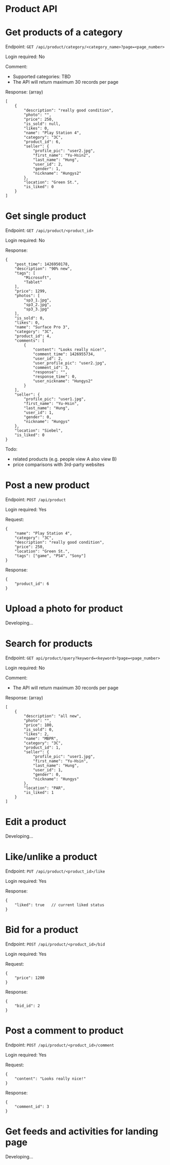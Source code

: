 Product API
===========

# Get products of a category

Endpoint: `GET /api/product/category/<category_name>?page=<page_number>`

Login required: No

Comment:

* Supported categories: TBD
* The API will return maximum 30 records per page

Response: (array)

```
[
    {
        "description": "really good condition",
        "photo": "",
        "price": 250,
        "is_sold": null,
        "likes": 0,
        "name": "Play Station 4",
        "category": "3C",
        "product_id": 6,
        "seller": {
            "profile_pic": "user2.jpg",
            "first_name": "Yu-Hsin2",
            "last_name": "Hung",
            "user_id": 2,
            "gender": 1,
            "nickname": "Hungys2"
        },
        "location": "Green St.",
        "is_liked": 0
    }
]
```

# Get single product

Endpoint: `GET /api/product/<product_id>`

Login required: No

Response:

```
{
    "post_time": 1426950178,
    "description": "90% new",
    "tags": [
        "Microsoft",
        "Tablet"
    ],
    "price": 1299,
    "photos": [
        "sp3_1.jpg",
        "sp3_2.jpg",
        "sp3_3.jpg"
    ],
    "is_sold": 0,
    "likes": 0,
    "name": "Surface Pro 3",
    "category": "3C",
    "product_id": 4,
    "comments": [
        {
            "content": "Looks really nice!",
            "comment_time": 1426955734,
            "user_id": 2,
            "user_profile_pic": "user2.jpg",
            "comment_id": 3,
            "response": "",
            "response_time": 0,
            "user_nickname": "Hungys2"
        }
    ],
    "seller": {
        "profile_pic": "user1.jpg",
        "first_name": "Yu-Hsin",
        "last_name": "Hung",
        "user_id": 1,
        "gender": 0,
        "nickname": "Hungys"
    },
    "location": "Siebel",
    "is_liked": 0
}
```

Todo:

* related products (e.g. people view A also view B)
* price comparisons with 3rd-party websites

# Post a new product

Endpoint: `POST /api/product`

Login required: Yes

Request:

```
{
    "name": "Play Station 4",
    "category": "3C",
    "description": "really good condition",
    "price": 250,
    "location": "Green St.",
    "tags": ["game", "PS4", "Sony"]
}
```

Response:

```
{
    "product_id": 6
}
```

# Upload a photo for product

Developing...

# Search for products

Endpoint: `GET api/product/query?keyword=<keyword>?page=<page_number>`

Login required: No

Comment:

* The API will return maximum 30 records per page

Response: (array)

```
[
    {
        "description": "all new",
        "photo": "",
        "price": 100,
        "is_sold": 0,
        "likes": 2,
        "name": "MBPR",
        "category": "3C",
        "product_id": 1,
        "seller": {
            "profile_pic": "user1.jpg",
            "first_name": "Yu-Hsin",
            "last_name": "Hung",
            "user_id": 1,
            "gender": 0,
            "nickname": "Hungys"
        },
        "location": "PAR",
        "is_liked": 1
    }
]
```

# Edit a product

Developing...

# Like/unlike a product

Endpoint: `PUT /api/product/<product_id>/like`

Login required: Yes

Response:

```
{
    "liked": true   // current liked status
}
```

# Bid for a product

Endpoint: `POST /api/product/<product_id>/bid`

Login required: Yes

Request:

```
{
    "price": 1200
}
```

Response:

```
{
    "bid_id": 2
}
```

# Post a comment to product

Endpoint: `POST /api/product/<product_id>/comment`

Login required: Yes

Request:

```
{
    "content": "Looks really nice!"
}
```

Response:

```
{
    "comment_id": 3
}
```

# Get feeds and activities for landing page

Developing...